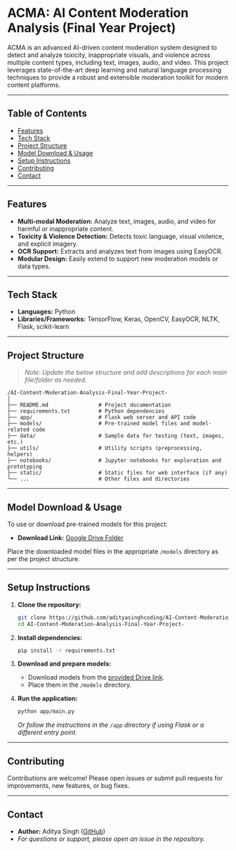 # ACMA: AI Content Moderation Analysis (Final Year Project)

ACMA is an advanced AI-driven content moderation system designed to detect and analyze toxicity, inappropriate visuals, and violence across multiple content types, including text, images, audio, and video. This project leverages state-of-the-art deep learning and natural language processing techniques to provide a robust and extensible moderation toolkit for modern content platforms.

---

## Table of Contents

- [Features](#features)
- [Tech Stack](#tech-stack)
- [Project Structure](#project-structure)
- [Model Download & Usage](#model-download--usage)
- [Setup Instructions](#setup-instructions)
- [Contributing](#contributing)
- [Contact](#contact)

---

## Features

- **Multi-modal Moderation:** Analyze text, images, audio, and video for harmful or inappropriate content.
- **Toxicity & Violence Detection:** Detects toxic language, visual violence, and explicit imagery.
- **OCR Support:** Extracts and analyzes text from images using EasyOCR.
- **Modular Design:** Easily extend to support new moderation models or data types.

---

## Tech Stack

- **Languages:** Python
- **Libraries/Frameworks:** TensorFlow, Keras, OpenCV, EasyOCR, NLTK, Flask, scikit-learn

---

## Project Structure

> _Note: Update the below structure and add descriptions for each main file/folder as needed._

```
/AI-Content-Moderation-Analysis-Final-Year-Project-
│
├── README.md                # Project documentation
├── requirements.txt         # Python dependencies
├── app/                     # Flask web server and API code
├── models/                  # Pre-trained model files and model-related code
├── data/                    # Sample data for testing (text, images, etc.)
├── utils/                   # Utility scripts (preprocessing, helpers)
├── notebooks/               # Jupyter notebooks for exploration and prototyping
├── static/                  # Static files for web interface (if any)
└── ...                      # Other files and directories
```

---

## Model Download & Usage

To use or download pre-trained models for this project:

- **Download Link:** [Google Drive Folder](https://drive.google.com/drive/u/0/folders/1CDdlclL76CC-JeheTjV6Bn1hgLfL7y6Z)

Place the downloaded model files in the appropriate `/models` directory as per the project structure.

---

## Setup Instructions

1. **Clone the repository:**
   ```bash
   git clone https://github.com/adityasinghcoding/AI-Content-Moderation-Analysis-Final-Year-Project-.git
   cd AI-Content-Moderation-Analysis-Final-Year-Project-
   ```

2. **Install dependencies:**
   ```bash
   pip install -r requirements.txt
   ```

3. **Download and prepare models:**
   - Download models from the [provided Drive link](https://drive.google.com/drive/u/0/folders/1CDdlclL76CC-JeheTjV6Bn1hgLfL7y6Z).
   - Place them in the `/models` directory.

4. **Run the application:**
   ```bash
   python app/main.py
   ```
   _Or follow the instructions in the `/app` directory if using Flask or a different entry point._

---

## Contributing

Contributions are welcome! Please open issues or submit pull requests for improvements, new features, or bug fixes.

---

## Contact

- **Author:** Aditya Singh ([GitHub](https://github.com/adityasinghcoding))
- _For questions or support, please open an issue in the repository._
